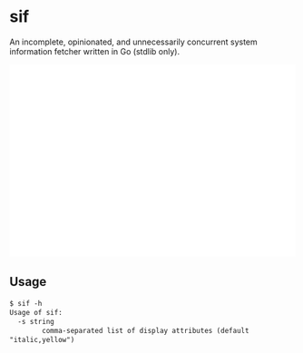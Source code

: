# sif

An incomplete, opinionated, and unnecessarily concurrent
system information fetcher written in Go (stdlib only).

![sif screenshot](assets/carbon.svg)

## Usage

```console
$ sif -h
Usage of sif:
  -s string
    	comma-separated list of display attributes (default "italic,yellow")
```
